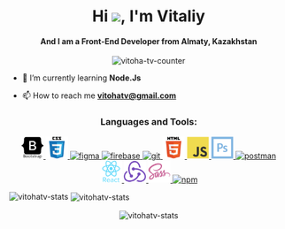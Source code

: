 <h1 align="center">Hi <img src="https://media.giphy.com/media/hvRJCLFzcasrR4ia7z/giphy.gif" width="30px"/>,󠁫 I'm Vitaliy</h1>
<h4 align="center">And I am a Front-End Developer from Almaty, Kazakhstan</h4>
<p align="center"><img src="https://komarev.com/ghpvc/?username=vitohatv&label=Profile%20views&color=9c0000&style=flat" alt="vitoha-tv-counter"/></p>

- 🌱 I’m currently learning **Node.Js**

- 📫 How to reach me **vitohatv@gmail.com**

<h3 align="center">Languages and Tools:</h3>
<p align="center">
<a href="https://getbootstrap.com" target="_blank" rel="noreferrer"> <img src="https://raw.githubusercontent.com/devicons/devicon/master/icons/bootstrap/bootstrap-plain-wordmark.svg" alt="bootstrap" width="40" height="40"/> </a> <a href="https://www.w3schools.com/css/" target="_blank" rel="noreferrer"> <img src="https://raw.githubusercontent.com/devicons/devicon/master/icons/css3/css3-original-wordmark.svg" alt="css3" width="40" height="40"/> </a> <a href="https://www.figma.com/" target="_blank" rel="noreferrer"> <img src="https://www.vectorlogo.zone/logos/figma/figma-icon.svg" alt="figma" width="40" height="40"/> </a> <a href="https://firebase.google.com/" target="_blank" rel="noreferrer"> <img src="https://www.vectorlogo.zone/logos/firebase/firebase-icon.svg" alt="firebase" width="40" height="40"/> </a> <a href="https://git-scm.com/" target="_blank" rel="noreferrer"> <img src="https://www.vectorlogo.zone/logos/git-scm/git-scm-icon.svg" alt="git" width="40" height="40"/> </a> <a href="https://www.w3.org/html/" target="_blank" rel="noreferrer"> <img src="https://raw.githubusercontent.com/devicons/devicon/master/icons/html5/html5-original-wordmark.svg" alt="html5" width="40" height="40"/> </a> <a href="https://developer.mozilla.org/en-US/docs/Web/JavaScript" target="_blank" rel="noreferrer"> <img src="https://raw.githubusercontent.com/devicons/devicon/master/icons/javascript/javascript-original.svg" alt="javascript" width="40" height="40"/> </a> <a href="https://www.photoshop.com/en" target="_blank" rel="noreferrer"> <img src="https://raw.githubusercontent.com/devicons/devicon/master/icons/photoshop/photoshop-line.svg" alt="photoshop" width="40" height="40"/> </a> <a href="https://postman.com" target="_blank" rel="noreferrer"> <img src="https://www.vectorlogo.zone/logos/getpostman/getpostman-icon.svg" alt="postman" width="40" height="40"/> </a> <a href="https://reactjs.org/" target="_blank" rel="noreferrer"> <img src="https://raw.githubusercontent.com/devicons/devicon/master/icons/react/react-original-wordmark.svg" alt="react" width="40" height="40"/> </a> <a href="https://redux.js.org" target="_blank" rel="noreferrer"> <img src="https://raw.githubusercontent.com/devicons/devicon/master/icons/redux/redux-original.svg" alt="redux" width="40" height="40"/> </a> <a href="https://sass-lang.com" target="_blank" rel="noreferrer"> <img src="https://raw.githubusercontent.com/devicons/devicon/master/icons/sass/sass-original.svg" alt="sass" width="40" height="40"/> </a> <a href="https://www.npmjs.com/" target="_blank" rel="noreferrer"> <img src="https://www.vectorlogo.zone/logos/npmjs/npmjs-ar21.svg" alt="npm" width="60" height="40"/> </a>


  
</p>

<p><img align="left" src="https://github-readme-stats.vercel.app/api/top-langs?username=vitohatv&show_icons=true&locale=en&layout=compact" alt="vitohatv-stats" /></p>
<p>&nbsp;<img align="center" src="https://github-readme-stats.vercel.app/api?username=vitohatv&show_icons=true&locale=en" alt="vitohatv-stats" /></p>

<p align="center"><img align="center" src="https://github-readme-streak-stats.herokuapp.com/?user=vitohatv&" alt="vitohatv-stats" /></p>
